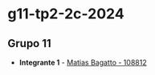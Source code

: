 # g11-tp2-2c-2024
## Grupo 11

* **Integrante 1** - [Matias Bagatto - 108812](https://github.com/mbagatto)
